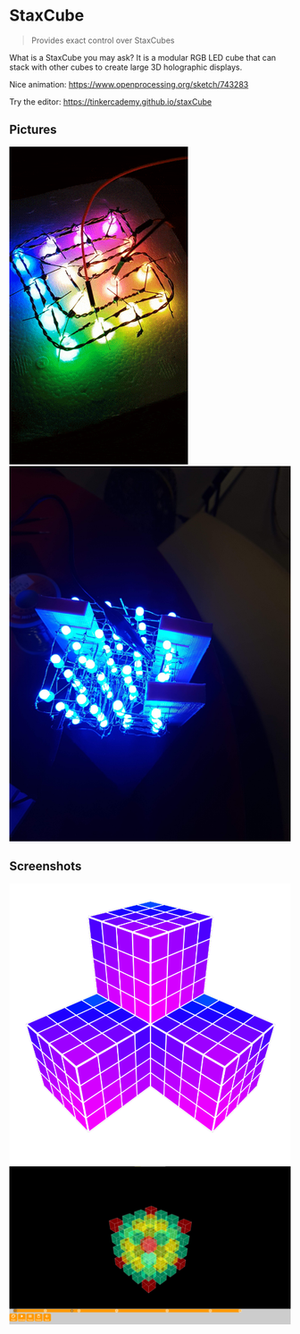 # StaxCube

> Provides exact control over StaxCubes

What is a StaxCube you may ask? It is a modular RGB LED cube that can stack with other cubes to create large 3D holographic displays.

Nice animation: <https://www.openprocessing.org/sketch/743283>

Try the editor: <https://tinkercademy.github.io/staxCube>

## Pictures

![rgb_cube](rgb_cube.gif)
![full_cube](full_cube.jpg)

## Screenshots

![logo](logo.png)
![editor](editor.png)